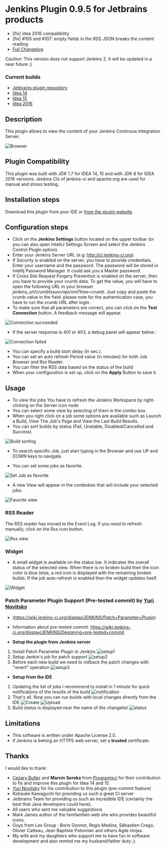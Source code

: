 # Jenkins Plugin 0.9.5 for Jetbrains products

* [fix] idea 2016 compatibility
* [fix] #105 and #107: empty fields in the RSS JSON breaks the content reading
* [Full Changelog](https://github.com/dboissier/mongo4idea/blob/master/CHANGELOG.txt)

*Caution*: This version does not support Jenkins 2. It will be updated in a near future ;)

### Current builds
* [Jetbrains plugin repository](https://plugins.jetbrains.com/plugin/6110)
* [Idea 14](https://github.com/dboissier/jenkins-control-plugin/raw/master/snapshot/jenkins-control-plugin-0.9.5-SNAPSHOT-distribution-idea14.zip)
* [Idea 15](https://github.com/dboissier/jenkins-control-plugin/raw/master/snapshot/jenkins-control-plugin-0.9.5-SNAPSHOT-distribution-idea15.zip)
* [Idea 2016](https://github.com/dboissier/jenkins-control-plugin/raw/master/snapshot/jenkins-control-plugin-0.9.5-SNAPSHOT-distribution-idea2016.zip)


## Description
This plugin allows to view the content of your Jenkins Continous Integration Server.

![Browser](https://github.com/dboissier/jenkins-control-plugin/blob/master/doc/images/Browser.png?raw=true)

## Plugin Compatibility
This plugin was built with JDK 1.7 for IDEA 14, 15 and with JDK 8 for IDEA 2016 versions. Jenkins CIs of jenkins-ci and apache.org are used for manual and stress testing.

## Installation steps
Download this plugin from your IDE or [from the plugin website](http://plugins.jetbrains.com/plugin/6110).

## Configuration steps
* Click on the **Jenkins Settings** button located on the upper toolbar (or you can also open IntelliJ Settings Screen and select the Jenkins Control Plugin option).
* Enter your Jenkins Server URL (e.g: http://ci.jenkins-ci.org).
* If Security is enabled on the server, you have to provide credentials. Enter your username and the password. The password will be stored in Intellij Password Manager. It could ask you a Master password.
* If Cross Site Request Forgery Prevention is enabled on the server, then you have to provide your crumb data. To get the value, you will have to open the following URL in your browser *_jenkins_url_/crumbIssuer/api/xml?tree=crumb*. Just copy and paste the crumb value in the field. please note for the authentication case, you have to run the crumb URL after login.
* To make sure that all parameters are correct, you can click on the **Test Connection** button. A feedback message will appear.

![Connection succeeded](https://github.com/dboissier/jenkins-control-plugin/blob/master/doc/images/Configuration-Success.png?raw=true)

* If the server response is 401 or 403, a debug panel will appear below :

![Connection failed](https://github.com/dboissier/jenkins-control-plugin/blob/master/doc/images/Configuration-failure.png?raw=true)

* You can specify a build start delay (in sec.).
* You can set an auto refresh Period value (in minutes) for both Job Browser and Rss Reader.
* You can filter the RSS data based on the status of the build
* When your configuration is set up, click on the **Apply** Button to save it.

## Usage
* To view the jobs You have to refresh the Jenkins Workspace by right-clicking on the Server icon node
* You can select some view by selecting of them in the combo box.
* When you right click on a job some options are available such as Launch a Build, View The Job's Page and View the Last Build Results.
* You can sort builds by status (Fail, Unstable, Disabled/Cancelled and Success)

![Build sorting](https://github.com/dboissier/jenkins-control-plugin/blob/master/doc/images/Browser-sortingByStatus.png?raw=true)

* To search specific Job, just start typing in the Browser and use UP and DOWN keys to navigate.

* You can set some jobs as favorite.

![Set Job as favorite ](https://github.com/dboissier/jenkins-control-plugin/blob/master/doc/images/Browser-setAsFavorite.png?raw=true)

* A new View will appear in the combobox that will include your selected jobs.

![Favorite view](https://github.com/dboissier/jenkins-control-plugin/blob/master/doc/images/Browser-selectFavoriteView.png?raw=true)

### RSS Reader
The RSS reader has moved to the Event Log. If you need to refresh manually, click on the Rss icon button.

![Rss view](https://github.com/dboissier/jenkins-control-plugin/blob/master/doc/images/RssLatestBuilds.png?raw=true)

### Widget
* A small widget is available on the status bar. It indicates the overall status of the selected view. When there is no broken build then the icon color is blue (else, a red icon is displayed with the remaining broken builds. If the job auto-refresh is enabled then the widget updates itself.

![Widget](https://github.com/dboissier/jenkins-control-plugin/blob/master/doc/images/Widget.png?raw=true)


### Patch Parameter Plugin Support (Pre-tested commit) by [Yuri Novitsky](https://github.com/nyver)
* (https://wiki.jenkins-ci.org/display/JENKINS/Patch+Parameter+Plugin)
* Information about pre-tested commit: https://wiki.jenkins-ci.org/display/JENKINS/Designing+pre-tested+commit

* **Setup the plugin from Jenkins server**

1. Install Patch Parameter Plugin in Jenkins ![setup1](https://github.com/dboissier/jenkins-control-plugin/blob/master/doc/howto/1_setup_jenkins/01.png?raw=true)
2. Setup Jenkin's job for patch support ![setup2](https://github.com/dboissier/jenkins-control-plugin/blob/master/doc/howto/1_setup_jenkins/02.png?raw=true)
3. Before each new build we need to rollback the patch changes with "revert" operation ![setup3](https://github.com/dboissier/jenkins-control-plugin/blob/master/doc/howto/1_setup_jenkins/03.png?raw=true)

* **Setup from the IDE**

1. Updating the list of jobs i recommend to install in 1 minute for quick notifications of the results of the build ![notification](https://github.com/dboissier/jenkins-control-plugin/blob/master/doc/howto/2_setup_ide/03.png)
2. That's all. Now you can run builds with local changes directly from the IDE ![Create](https://github.com/dboissier/jenkins-control-plugin/blob/master/doc/howto/2_setup_ide/05.png?raw=true) ![Upload](https://github.com/dboissier/jenkins-control-plugin/blob/master/doc/howto/2_setup_ide/04.png?raw=true)
3. Build status is displayed near the name of the changelist ![status](https://github.com/dboissier/jenkins-control-plugin/blob/master/doc/howto/2_setup_ide/06.png?raw=true)

## Limitations
* This software is written under Apache License 2.0.
* if Jenkins is behing an HTTPS web server, set a **trusted** certificate.

## Thanks
I would like to thank:
* [Cezary Butler](https://github.com/cezary-butler) and **Marcin Seroka** from [Programisci](http://programisci.eu/en/) for their contribution to fix and improve this plugin for Idea 14 and 15
* [Yuri Novitsky](https://github.com/nyver) for his contribution to this plugin (pre-commit feature)
* Kohsuke Kawaguchi for providing us such a great CI server
* Jetbrains Team for providing us such an incredible IDE (certainly the best that Java developers could have).
* All users who sent me valuable suggestions
* Mark James author of the famfamfam web site who provides beautiful icons.
* Guys from Lex Group : Boris Gonnot, Regis Medina, Sébastien Crego, Olivier Catteau, Jean Baptiste Potonnier and others Agile ninjas.
* My wife and my daughters who support me to have fun in software development and also remind me my husband/father duty ;).
